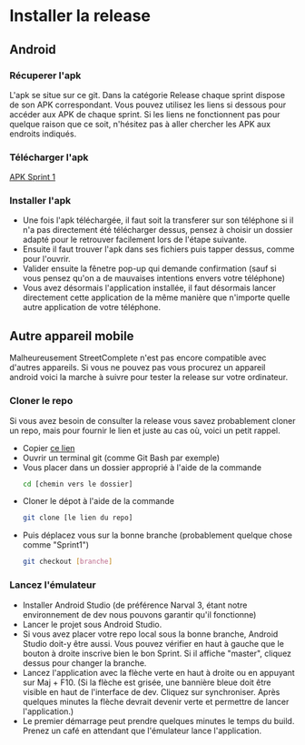 # Installer la release #

## Android ##

### Récuperer l'apk ###

L'apk se situe sur ce git. Dans la catégorie Release chaque sprint dispose de son APK correspondant. 
Vous pouvez utilisez les liens si dessous pour accéder aux APK de chaque sprint. Si les liens ne fonctionnent pas pour quelque raison que ce soit, n'hésitez pas à aller chercher les APK aux endroits indiqués.

### Télécharger l'apk ###

[APK Sprint 1](https://github.com/HugoTHOLLON/StreetCompleteSAE_S5/releases/download/Sprint1/NonOfficial-StreetComplete.apk)

### Installer l'apk ###

- Une fois l'apk téléchargée, il faut soit la transferer sur son téléphone si il n'a pas directement été télécharger dessus, pensez à choisir un dossier adapté pour le retrouver facilement lors de l'étape suivante.
- Ensuite il faut trouver l'apk dans ses fichiers puis tapper dessus, comme pour l'ouvrir.
- Valider ensuite la fênetre pop-up qui demande confirmation (sauf si vous pensez qu'on a de mauvaises intentions envers votre téléphone)
- Vous avez désormais l'application installée, il faut désormais lancer directement cette application de la même manière que n'importe quelle autre application de votre téléphone.

## Autre appareil mobile ##

Malheureusement StreetComplete n'est pas encore compatible avec d'autres appareils. Si vous ne pouvez pas vous procurez un appareil android voici la marche à suivre pour tester la release sur votre ordinateur.

### Cloner le repo ###

Si vous avez besoin de consulter la release vous savez probablement cloner un repo, mais pour fournir le lien et juste au cas où, voici un petit rappel.

- Copier [ce lien](https://github.com/HugoTHOLLON/StreetCompleteSAE_S5)
- Ouvrir un terminal git (comme Git Bash par exemple)
- Vous placer dans un dossier approprié à l'aide de la commande
  ```bash
  cd [chemin vers le dossier]
  ```
- Cloner le dépot à l'aide de la commande
  ```bash
  git clone [le lien du repo]
  ```
- Puis déplacez vous sur la bonne branche (probablement quelque chose comme "Sprint1")
  ```bash
  git checkout [branche]
  ```

### Lancez l'émulateur ### 

- Installer Android Studio (de préférence Narval 3, étant notre environnement de dev nous pouvons garantir qu'il fonctionne)
- Lancer le projet sous Android Studio.
- Si vous avez placer votre repo local sous la bonne branche, Android Studio doit-y être aussi. Vous pouvez vérifier en haut à gauche que le bouton à droite inscrive bien le bon Sprint. Si il affiche "master", cliquez dessus pour changer la branche.
- Lancez l'application avec la flèche verte en haut à droite ou en appuyant sur Maj + F10.
(Si la flèche est grisée, une bannière bleue doit être visible en haut de l'interface de dev. Cliquez sur synchroniser. Après quelques minutes la flèche devrait devenir verte et permettre de lancer l'application.)
- Le premier démarrage peut prendre quelques minutes le temps du build. Prenez un café en attendant que l'émulateur lance l'application.
